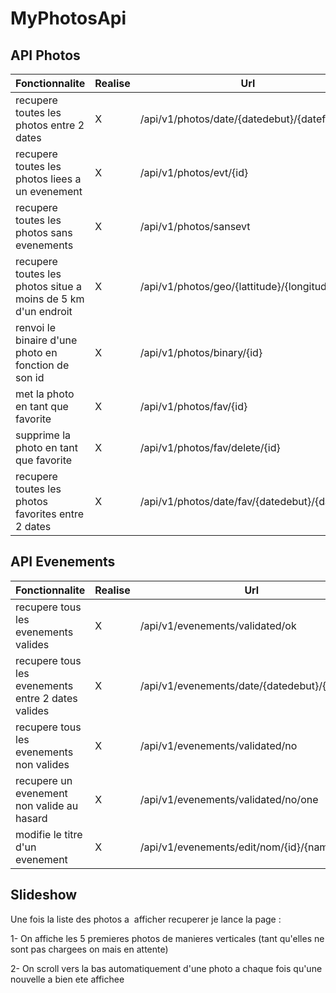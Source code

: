 # MyPhotosApi

## API Photos

| Fonctionnalite  | Realise | Url |
| ------------- | ------------- |  ------------- | 
| recupere toutes les photos entre 2 dates | X | /api/v1/photos/date/{datedebut}/{datefin} |
| recupere toutes les photos liees a  un evenement | X | /api/v1/photos/evt/{id} |
| recupere toutes les photos sans evenements | X | /api/v1/photos/sansevt |
| recupere toutes les photos situe a  moins de 5 km d'un endroit  | X | /api/v1/photos/geo/{lattitude}/{longitude} |
| renvoi le binaire d'une photo en fonction de son id  | X | /api/v1/photos/binary/{id} |
| met la photo en tant que favorite  | X | /api/v1/photos/fav/{id} |
| supprime la photo en tant que favorite  | X | /api/v1/photos/fav/delete/{id} |
| recupere toutes les photos favorites entre 2 dates | X | /api/v1/photos/date/fav/{datedebut}/{datefin} |

## API Evenements

| Fonctionnalite  | Realise | Url |
| ------------- | ------------- | ------------- | 
| recupere tous les evenements valides | X | /api/v1/evenements/validated/ok |
| recupere tous les evenements entre 2 dates valides | X | /api/v1/evenements/date/{datedebut}/{datefin} |
| recupere tous les evenements non valides | X | /api/v1/evenements/validated/no |
| recupere un evenement non valide au hasard | X | /api/v1/evenements/validated/no/one |
| modifie le titre d'un evenement | X | /api/v1/evenements/edit/nom/{id}/{name} |

## Slideshow

Une fois la liste des photos a  afficher recuperer je lance la page :

1- On affiche les 5 premieres photos de manieres verticales (tant qu'elles ne sont pas chargees on mais en attente)

2- On scroll vers la bas automatiquement d'une photo a chaque fois qu'une nouvelle a bien ete affichee
